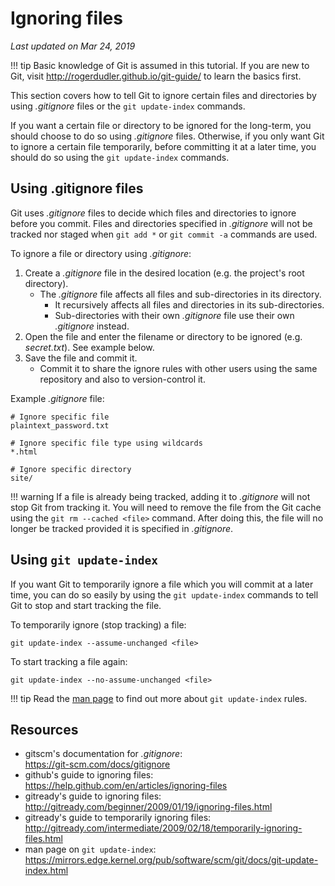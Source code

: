 # Ignoring files

*Last updated on Mar 24, 2019*

!!! tip
    Basic knowledge of Git is assumed in this tutorial. If you are new to Git, visit <http://rogerdudler.github.io/git-guide/> to learn the basics first.

This section covers how to tell Git to ignore certain files and directories by using _.gitignore_ files or the `git update-index` commands.

If you want a certain file or directory to be ignored for the long-term, you should choose to do so using _.gitignore_ files. Otherwise, if you only want Git to ignore a certain file temporarily, before committing it at a later time, you should do so using the `git update-index` commands.

## Using .gitignore files

Git uses _.gitignore_ files to decide which files and directories to ignore before you commit. Files and directories specified in _.gitignore_ will not be tracked nor staged when `git add *` or `git commit -a` commands are used.

To ignore a file or directory using _.gitignore_:

1. Create a _.gitignore_ file in the desired location (e.g. the project's root directory).
   - The _.gitignore_ file affects all files and sub-directories in its directory.
     - It recursively affects all files and directories in its sub-directories.
     - Sub-directories with their own _.gitignore_ file use their own _.gitignore_ instead.
2. Open the file and enter the filename or directory to be ignored (e.g. _secret.txt_). See example below.
3. Save the file and commit it.
   - Commit it to share the ignore rules with other users using the same repository and also to version-control it.

Example _.gitignore_ file:

```git
# Ignore specific file
plaintext_password.txt

# Ignore specific file type using wildcards
*.html

# Ignore specific directory
site/
```

!!! warning
    If a file is already being tracked, adding it to _.gitignore_ will not stop Git from tracking it. You will need to remove the file from the Git cache using the `git rm --cached <file>` command. After doing this, the file will no longer be tracked provided it is specified in _.gitignore_.

## Using `git update-index`

If you want Git to temporarily ignore a file which you will commit at a later time, you can do so easily by using the `git update-index` commands to tell Git to stop and start tracking the file.

To temporarily ignore (stop tracking) a file:

```
git update-index --assume-unchanged <file>
```

To start tracking a file again:

```
git update-index --no-assume-unchanged <file>
```

!!! tip
    Read the [man page](https://mirrors.edge.kernel.org/pub/software/scm/git/docs/git-update-index.html) to find out more about `git update-index` rules.

## Resources

- gitscm's documentation for _.gitignore_:  
  <https://git-scm.com/docs/gitignore>
- github's guide to ignoring files:  
  <https://help.github.com/en/articles/ignoring-files>
- gitready's guide to ignoring files:  
  <http://gitready.com/beginner/2009/01/19/ignoring-files.html>
- gitready's guide to temporarily ignoring files:  
  <http://gitready.com/intermediate/2009/02/18/temporarily-ignoring-files.html>
- man page on `git update-index`:  
  <https://mirrors.edge.kernel.org/pub/software/scm/git/docs/git-update-index.html>
